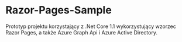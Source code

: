 # Razor-Pages-Sample
Prototyp projektu korzystający z .Net Core 1.1 wykorzystujący wzorzec Razor Pages, a także Azure Graph Api i Azure Active Directory.
